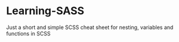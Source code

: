 # Learning-SASS
Just a short and simple SCSS cheat sheet for nesting, variables and functions in SCSS
